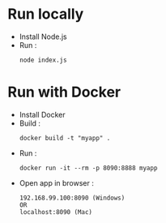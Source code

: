 # Run locally

- Install Node.js
- Run : 
    ``` 
    node index.js

# Run with Docker
- Install Docker
- Build : 
    ```
    docker build -t "myapp" .

- Run : 
    ```
    docker run -it --rm -p 8090:8888 myapp

- Open app in browser : 
    ```
    192.168.99.100:8090 (Windows) 
    OR 
    localhost:8090 (Mac)